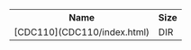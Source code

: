 <table>
<tr><th>Name</th><th>Size</th></tr>
<tr><td>
[CDC110](CDC110/index.html)
</td><td>DIR</td></tr>
</table>
